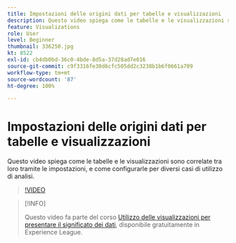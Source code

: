 ```yaml
---
title: Impostazioni delle origini dati per tabelle e visualizzazioni
description: Questo video spiega come le tabelle e le visualizzazioni sono correlate tra loro tramite le impostazioni, e come configurarle per diversi casi di utilizzo di analisi.
feature: Visualizations
role: User
level: Beginner
thumbnail: 336250.jpg
kt: 8522
exl-id: cb4db0bd-36c0-4bde-8d5a-37d28ad7e016
source-git-commit: c9f3316fe30d6cfc505dd2c3238b1b6f0661a709
workflow-type: tm+mt
source-wordcount: '87'
ht-degree: 100%

---
```


# Impostazioni delle origini dati per tabelle e visualizzazioni

Questo video spiega come le tabelle e le visualizzazioni sono correlate tra loro tramite le impostazioni, e come configurarle per diversi casi di utilizzo di analisi.

>[!VIDEO](https://video.tv.adobe.com/v/336250/?quality=12&learn=on)

>[!INFO]
>
> Questo video fa parte del corso [Utilizzo delle visualizzazioni per presentare il significato dei dati](https://experienceleague.adobe.com/?recommended=Analytics-U-1-2021.1.visualizations&amp;lang=it), disponibile gratuitamente in Experience League.
